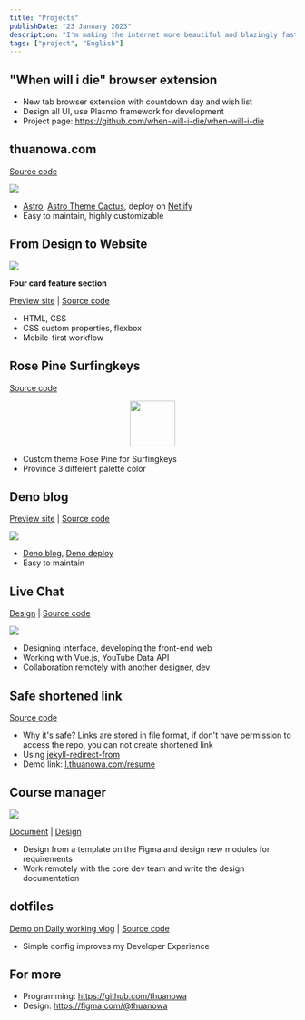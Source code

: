 ```yaml
---
title: "Projects"
publishDate: "23 January 2023"
description: "I'm making the internet more beautiful and blazingly fast"
tags: ["project", "English"]
---
```


## "When will i die" browser extension

- New tab browser extension with countdown day and wish list
- Design all UI, use Plasmo framework for development
- Project page: https://github.com/when-will-i-die/when-will-i-die

## thuanowa.com

[Source code](https://github.com/thuanowa/thuanowa.com)

<img src="/thuanowa.com_.png"/>

- [Astro](https://astro.build/), [Astro Theme Cactus](https://github.com/chrismwilliams/astro-theme-cactus), deploy on [Netlify](netlify.com)
- Easy to maintain, highly customizable

## From Design to Website

<img src="/four-card-feature-section.png"/>

**Four card feature section**

[Preview site](https://from-design-to-website.github.io/four-card-feature-section/) | [Source code](https://github.com/from-design-to-website/four-card-feature-section)

- HTML, CSS
- CSS custom properties, flexbox
- Mobile-first workflow

## Rose Pine Surfingkeys

[Source code](https://github.com/rose-pine/surfingkeys)

<p align="center">
    <img src="https://github.com/rose-pine/rose-pine-theme/raw/main/assets/icon.png" width="80" />
</p>

- Custom theme Rose Pine for Surfingkeys
- Province 3 different palette color

## Deno blog

[Preview site](https://thuanowablog.deno.dev/) | [Source code](https://github.com/thuanowa/deno_blog)

<img src="/thuanowablog.deno.dev_.png" />

- [Deno blog](https://github.com/denoland/deno_blog), [Deno deploy](https://deno.com/deploy)
- Easy to maintain

## Live Chat

[Design](https://figma.com/community/file/982136815362321966) | [Source code](https://github.com/OngDev/client)

<img src="/live_chat.png"/>

- Designing interface, developing the front-end web
- Working with Vue.js, YouTube Data API
- Collaboration remotely with another designer, dev

## Safe shortened link

[Source code](https://github.com/OngDev/client)

- Why it's safe? Links are stored in file format, if don't have permission to access the repo, you can not create shortened link
- Using [jekyll-redirect-from](https://github.com/jekyll/jekyll-redirect-from)
- Demo link: [l.thuanowa.com/resume](https://l.thuanowa.com/resume)

## Course manager

<img src="/course_storage.png"/>

[Document](https://github.com/OngDev/course-manager/blob/master/docs/style-guide.md) | [Design](https://figma.com/community/file/978217394826446327)

- Design from a template on the Figma and design new modules for requirements
- Work remotely with the core dev team and write the design documentation

## dotfiles

[Demo on Daily working vlog](https://www.youtube.com/playlist?list=PLcazFfFZIFPld0UvU7OxYl6ayyBJ6MvY7) | [Source code](https://github.com/thuanowa/dotfiles)

- Simple config improves my Developer Experience

## For more

- Programming: https://github.com/thuanowa
- Design: https://figma.com/@thuanowa
